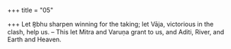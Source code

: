 +++
title = "05"

+++
Let R̥bhu sharpen winning for the taking; let Vāja, victorious in the  clash, help us.
– This let Mitra and Varuṇa grant to us, and Aditi, River, and Earth and  Heaven.